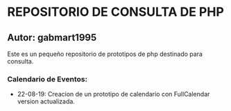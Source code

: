
# REPOSITORIO DE CONSULTA DE PHP

## Autor: gabmart1995

Este es un pequeño repositorio de prototipos de php destinado para consulta.

### Calendario de Eventos:

- 22-08-19: Creacion de un prototipo de calendario con FullCalendar version actualizada.
